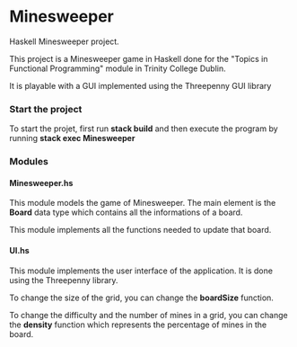 # Minesweeper
Haskell Minesweeper project. 

This project is a Minesweeper game in Haskell done for the "Topics in Functional Programming" module in Trinity College Dublin.

It is playable with a GUI implemented using the Threepenny GUI library

### Start the project
To start the projet, first run **stack build** and then execute the program by running **stack exec Minesweeper**


### Modules
#### Minesweeper.hs
This module models the game of Minesweeper. The main element is the **Board** data type which contains all the informations of a board.

This module implements all the functions needed to update that board.


#### UI.hs
This module implements the user interface of the application. It is done using the Threepenny library.

To change the size of the grid, you can change the **boardSize** function.

To change the difficulty and the number of mines in a grid, you can change the **density** function which represents the percentage of mines in the board.